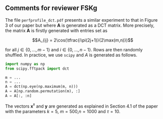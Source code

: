 Comments for reviewer FSKg
--------------------------

The file `perfprofile_dct.pdf` presents a similar experiment to that in Figure 3 of our paper but where $\mathbf{A}$ is generated as a DCT matrix.
More precisely, the matrix $\mathbf{A}$ is firstly generated with entries set as

$$A_{ij} = 2\cos(\tfrac{i\pi(2j+1)}{2\max(m,n)})$$

for all $j \in \{0,\dots,m-1\}$ and $i \in \{0,\dots,n-1\}$. Rows are then randomly shuffled.
In practice, we use `scipy` and $A$ is generated as follows.

```python
import numpy as np
from scipy.fftpack import dct

m = ...
n = ...
A = dct(np.eye(np.maximum(m, n)))
A = A[np.random.permutation(m), :]
A = A[:, :n]
```

The vectors $\mathbf{x}^{\ddagger}$ and $\mathbf{y}$ are generated as explained in Section 4.1 of the paper with the parameters $k=5$, $m=500$,$n=1000$ and $\tau=10$.